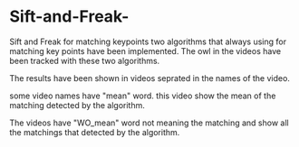 # Sift-and-Freak-
Sift and Freak for matching keypoints
two algorithms that always using for matching key points have been implemented. The owl in the videos have been tracked with these two algorithms.

The results have been shown in videos seprated in the names of the video.

some video names have "mean" word. this video show the mean of the matching detected by the algorithm.

The videos have "WO_mean" word not meaning the matching and show all the matchings that detected by the algorithm.
